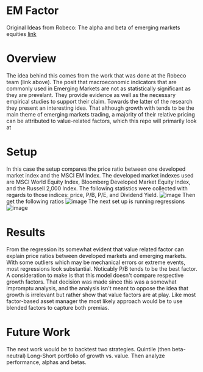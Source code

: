 # EM Factor

Original Ideas from Robeco: The alpha and beta of emerging markets equities [link](https://www.robeco.com/en-us/insights/2023/08/the-alpha-and-beta-of-emerging-markets-equities)

# Overview
The idea behind this comes from the work that was done at the Robeco team (link above). The posit that macroeconomic indicators that are commonly used in Emerging Markets are not as statistically significant as they are prevelant. They provide evidence as well as the necessary empirical studies to support their claim. Towards the latter of the research they present an interesting idea. That although growth with tends to be the main theme of emerging markets trading, a majority of their relative pricing can be attributed to value-related factors, which this repo will primarily look at

# Setup
In this case the setup compares the price ratio between one developed market index and the MSCI EM Index. The developed market indexes used are MSCI World Equity Index, Bloomberg Developed Market Equity Index, and the Russell 2,000 Index. The following statistics were collected with regards to those indices: price, P/B, P/E, and Dividend Yield. 
![image](https://github.com/diegodalvarez/EMFactor/assets/48641554/6891eb06-7eb9-4ebd-8a65-77c838f4081d)
Then get the following ratios
![image](https://github.com/diegodalvarez/EMFactor/assets/48641554/8edf4dde-8463-4f4e-8300-5852b97b03f3)
The next set up is running regressions
![image](https://github.com/diegodalvarez/EMFactor/assets/48641554/d31b07a2-d281-48b9-9e5e-fa5db693e9bb)

# Results
From the regression its somewhat evident that value related factor can explain price ratios between developed markets and emerging markets. With some outliers which may be mechanical errors or extreme events, most regressions look substantial. Noticably P/B tends to be the best factor. A consideration to make is that this model doesn't compare respective growth factors. That decision was made since this was a somewhat impromptu analysis, and the analysis isn't meant to oppose the idea that growth is irrelevant but rather show that value factors are at play. Like most factor-based asset manager the most likely approach would be to use blended factors to capture both premias.

# Future Work
The next work would be to backtest two strategies. Quintile (then beta-neutral) Long-Short portfolio of growth vs. value. Then analyze performance, alphas and betas.
